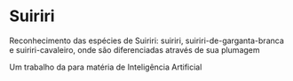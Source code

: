 # Suiriri
Reconhecimento das espécies de Suiriri: suiriri, suiriri-de-garganta-branca e suiriri-cavaleiro, onde são diferenciadas através de sua plumagem

Um trabalho da para matéria de Inteligência Artificial
